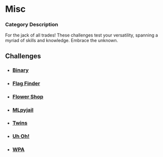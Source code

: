 # Misc

### Category Description

For the jack of all trades! These challenges test your versatility, spanning a myriad of skills and knowledge. Embrace the unknown.

## Challenges

- ### [Binary](<Binary>)
- ### [Flag Finder](<Flag Finder>)
- ### [Flower Shop](<Flower Shop>)
- ### [MLpyjail](<MLpyjail>)
- ### [Twins](<Twins>)
- ### [Uh Oh!](<Uh Oh!>)
- ### [WPA](<WPA>)
